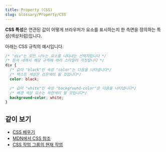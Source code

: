 ```yaml
---
title: Property (CSS)
slug: Glossary/Property/CSS
---
```


**CSS 특성**은 연관된 값이 어떻게 브라우저가 요소를 표시하는지 한 측면을 정의하는 특성(색상처럼)입니다.

아래는 CSS 규칙의 예시입니다.

```css
/* "div"는 모든 나누는 요소를 나타내는 선택자입니다 */
/* 문서 내에서 해당 규칙에 따라 스타일이 지정됩니다 */
div {
  /* 값이 "black"인 속성 "color"는 다음을 나타냅니다*/
  /* 텍스트 색상은 검은색이 될 것입니다*/
  color: black;

  /* 값이 "white"인 속성 "background-color"은 다음을 나타냅니다*/
  /* 배경 색상 요소는 하얀색이 될 것입니다*/
  background-color: white;
}
```

## 같이 보기

- [CSS 배우기](/ko/docs/Learn/CSS)
- [MDN에서 CSS 참조](/ko/docs/Web/CSS/Reference)
- [CSS 작업 그룹의 현재 작업](https://www.w3.org/Style/CSS/current-work)
